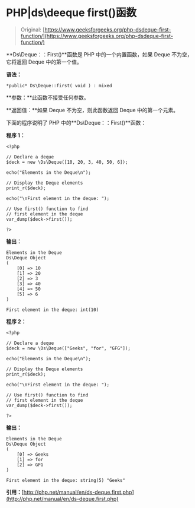 # PHP|ds\deeque first()函数

> Original: [https://www.geeksforgeeks.org/php-dsdeque-first-function/](https://www.geeksforgeeks.org/php-dsdeque-first-function/)

**Ds\Deque：：First()**函数是 PHP 中的一个内置函数，如果 Deque 不为空，它将返回 Deque 中的第一个值。

**语法：**

```
*public* Ds\Deque::first( void ) : mixed

```

**参数：**此函数不接受任何参数。

**返回值：**如果 Deque 不为空，则此函数返回 Deque 中的第一个元素。

下面的程序说明了 PHP 中的**Ds\Deque：：First()**函数：

**程序 1：**

```
<?php

// Declare a deque
$deck = new \Ds\Deque([10, 20, 3, 40, 50, 6]);

echo("Elements in the Deque\n");

// Display the Deque elements
print_r($deck);

echo("\nFirst element in the deque: ");

// Use first() function to find
// first element in the deque
var_dump($deck->first());

?>
```

**输出：**

```
Elements in the Deque
Ds\Deque Object
(
    [0] => 10
    [1] => 20
    [2] => 3
    [3] => 40
    [4] => 50
    [5] => 6
)

First element in the deque: int(10)

```

**程序 2：**

```
<?php

// Declare a deque
$deck = new \Ds\Deque(["Geeks", "for", "GFG"]);

echo("Elements in the Deque\n");

// Display the Deque elements
print_r($deck);

echo("\nFirst element in the deque: ");

// Use first() function to find
// first element in the deque
var_dump($deck->first());

?>
```

**输出：**

```
Elements in the Deque
Ds\Deque Object
(
    [0] => Geeks
    [1] => for
    [2] => GFG
)

First element in the deque: string(5) "Geeks"

```

**引用：**[http://php.net/manual/en/ds-deque.first.php](http://php.net/manual/en/ds-deque.first.php)